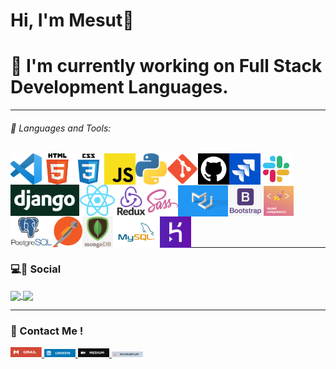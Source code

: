 # Hi, I'm Mesut👋


# 🌱 I'm currently working on Full Stack Development Languages.



 <hr class="dotted">  





###### 🔧 Languages and Tools:

<img align="left" alt="Visual Studio Code" height="50px" src="https://github.com/yildirimesutx/yildirimesutx/blob/main/images/vscode.png">
<img align="left" alt="HTML5" height="50px" src="https://github.com/yildirimesutx/yildirimesutx/blob/main/images/HTML5.png" />
<img align="left" alt="CSS3" height="50px" src="https://github.com/yildirimesutx/yildirimesutx/blob/main/images/css3.png"/>
<img align="left" alt="JavaScript" height="50px" src="https://github.com/yildirimesutx/yildirimesutx/blob/main/images/javascript.png" />
<img align="left" alt="Python" height="50px" src="https://github.com/yildirimesutx/yildirimesutx/blob/main/images/python_.png" />
<img align="left" alt="Git" height="50px" src="https://github.com/yildirimesutx/yildirimesutx/blob/main/images/git.png" />
<img align="left" alt="GitHub" height="50px" src="https://github.com/yildirimesutx/yildirimesutx/blob/main/images/github.png" />
<img align="left" alt="Jira" height="50px" src="https://github.com/yildirimesutx/yildirimesutx/blob/main/images/jira.jpg" />
<img align="left" alt="Slack" height="50px" src="https://github.com/yildirimesutx/yildirimesutx/blob/main/images/slack.jpg" />
<img align="left" alt="django" height="50px" src="https://github.com/yildirimesutx/yildirimesutx/blob/main/images/django.png" />
<img align="left" alt="react" height="50px" src="https://github.com/yildirimesutx/yildirimesutx/blob/main/images/react.png" /><br><br><br>
<img align="left" alt="redux" height="50px" src="https://github.com/yildirimesutx/yildirimesutx/blob/main/images/redux.png"/>
<img align="left" alt="sass" height="50px" src="https://github.com/yildirimesutx/yildirimesutx/blob/main/images/sass.png" />
<img align="left" alt="Material-UI" height="50px" src="https://github.com/yildirimesutx/yildirimesutx/blob/main/images/MaterialUI.png" vlign=center/>
<img align="left" alt="bootstrap" height="50px" src="https://github.com/yildirimesutx/yildirimesutx/blob/main/images/Bootstrap.jpg" />
<img align="left" alt="styledcomponent" height="50px" src="https://github.com/yildirimesutx/yildirimesutx/blob/main/images/styledcomponents.png" />
<img align="left" alt="postgreSQL" height="50px" src="https://github.com/yildirimesutx/yildirimesutx/blob/main/images/PostgreSQL.png" />
<img align="left" alt="postman" height="50px" src="https://github.com/yildirimesutx/yildirimesutx/blob/main/images/postman.png" />
<img align="left" alt="mongoDB" height="50px" src="https://github.com/yildirimesutx/yildirimesutx/blob/main/images/mongoDB.png" />
<img align="left" alt="MySQL" height="50px" src="https://github.com/yildirimesutx/yildirimesutx/blob/main/images/MySQL.png"/>
<img align="left" alt="heroku" height="50px" src="https://github.com/yildirimesutx/yildirimesutx/blob/main/images/heroku.png"/>
<br><br><br><br><br>
<hr class="dotted">

### 💻🔗 Social

 <a href="#" target="_blank" >
    <img align="center" src="https://komarev.com/ghpvc/?username=yildirimesutx&color=f75c7e">
 </a>
 <a href="#" target="_blank">
    <img align="center" src="https://img.shields.io/github/followers/yildirimesutx?style=flat-square&color=f75c7e">
 </a>

<hr class="dotted">

### 📧 Contact Me !

<p>
<a href="mailto:yildirimesutcw@gmail.com" target="_blank" display="inline" >
<img src="https://github.com/yildirimesutx/yildirimesutx/blob/main/images/Gmail.svg" alt="gmail" width="50px" />
</a>

<a href="https://www.linkedin.com/in/yildirimesut/" target="_blank" display="inline" >

<img  src="https://github.com/yildirimesutx/yildirimesutx/blob/main/images/LinkedIn.svg" alt="LinkedIn" width="50px" />
</a> 

<a href="https://medium.com/@yildirimesutcw" target="_blank" display="inline" >
<img  src="https://github.com/yildirimesutx/yildirimesutx/blob/main/images/Medium.svg" alt="Medium" width="50px"/>
</a> 

<a href="https://stackoverflow.com/users/19485935/mesut-y%c4%b1ld%c4%b1r%c4%b1m" target="_blank" display="inline" >
<img  src="https://github.com/yildirimesutx/yildirimesutx/blob/main/images/stack.svg" alt="stack" width="50px"/>
</a> 




</p>







